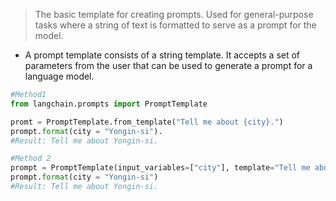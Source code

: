 > The basic template for creating prompts. Used for general-purpose tasks where a string of text is formatted to serve as a prompt for the model.

- A prompt template consists of a string template. It accepts a set of parameters from the user that can be used to generate a prompt for a language model.

```python
#Method1
from langchain.prompts import PromptTemplate

promt = PromptTemplate.from_template("Tell me about {city}.")
prompt.format(city = "Yongin-si").
#Result: Tell me about Yongin-si.

#Method 2
prompt = PromptTemplate(input_variables=["city"], template="Tell me about {city}.")
prompt.format(city = "Yongin-si")
#Result: Tell me about Yongin-si.
```